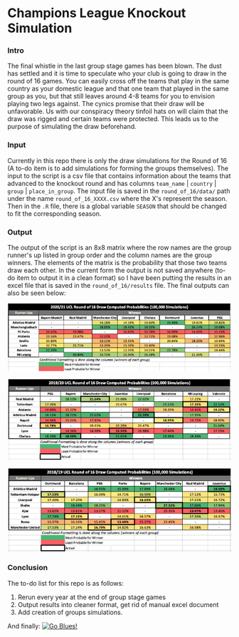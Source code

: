 # Champions League Knockout Simulation

### Intro
The final whistle in the last group stage games has been blown. The dust has settled and it is time to speculate who your club is going to draw in the round of 16 games. You can easily cross off the teams that play in the same country as your domestic league and that one team that played in the same group as you, but that still leaves around 4-8 teams for you to envision playing two legs against. The cynics promise that their draw will be unfavorable. Us with our conspiracy theory tinfoil hats on will claim that the draw was rigged and certain teams were protected. This leads us to the purpose of simulating the draw beforehand.  

### Input
Currently in this repo there is only the draw simulations for the Round of 16 (A to-do item is to add simulations for forming the groups themselves). The input to the script is a csv file that contains information about the teams that advanced to the knockout round and has columns ```team_name``` | ```country``` | ```group``` | ```place_in_group```. The input file is saved in the `round_of_16/data/` path under the name `round_of_16_XXXX.csv` where the X's represent the season. Then in the `.R` file, there is a global variable `SEASON` that should be changed to fit the corresponding season.

### Output
The output of the script is an 8x8 matrix where the row names are the group runner's up listed in group order and the column names are the group winners. The elements of the matrix is the probability that those two teams draw each other. In the current form the output is not saved anywhere (to-do item to output it in a clean format) so I have been putting the results in an excel file that is saved in the `round_of_16/results` file. The final outputs can also be seen below:  

![2020-2021 Results](https://github.com/spoonertaylor/ucl_group_simulation/blob/master/round_of_16/results/round_of_16_results_2021.png)

![2019-2020 Results](https://github.com/spoonertaylor/ucl_group_simulation/blob/master/round_of_16/results/round_of_16_results_2020.png)

![2018-2019 Results](https://github.com/spoonertaylor/ucl_group_simulation/blob/master/round_of_16/results/round_of_16_results_2019.png)

### Conclusion
The to-do list for this repo is as follows:
1. Rerun every year at the end of group stage games
2. Output results into cleaner format, get rid of manual excel document
3. Add creation of groups simulations.

And finally:
[![Go Blues!](https://img.youtube.com/vi/lBP7QQYN1IU/0.jpg)](https://www.youtube.com/watch?v=lBP7QQYN1IU)
